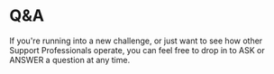 # Q&A
If you're running into a new challenge, or just want to see how other Support Professionals operate, you can feel free to drop in to ASK or ANSWER a question at any time. 

